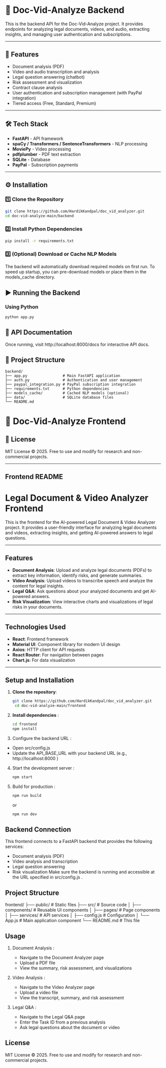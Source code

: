 # 📄 Doc-Vid-Analyze Backend

This is the backend API for the Doc-Vid-Analyze project. It provides endpoints for analyzing legal documents, videos, and audio, extracting insights, and managing user authentication and subscriptions.

---

## 🚀 Features

- Document analysis (PDF)
- Video and audio transcription and analysis
- Legal question answering (chatbot)
- Risk assessment and visualization
- Contract clause analysis
- User authentication and subscription management (with PayPal integration)
- Tiered access (Free, Standard, Premium)

---

## 🛠️ Tech Stack

- **FastAPI** - API framework
- **spaCy / Transformers / SentenceTransformers** - NLP processing
- **MoviePy** - Video processing
- **pdfplumber** - PDF text extraction
- **SQLite** - Database
- **PayPal** - Subscription payments

---

## ⚙️ Installation

### 1️⃣ Clone the Repository

```bash
git clone https://github.com/HardikKandpal/doc_vid_analyzer.git
cd doc-vid-analyze-main/backend
```

### 2️⃣ Install Python Dependencies

```bash
pip install -r requirements.txt
 ```

### 3️⃣ (Optional) Download or Cache NLP Models

The backend will automatically download required models on first run. To speed up startup, you can pre-download models or place them in the models_cache directory.

## ▶️ Running the Backend

### Using Python

```bash
python app.py
 ```

## 📑 API Documentation

Once running, visit http://localhost:8000/docs for interactive API docs.

## 📁 Project Structure

```plaintext
backend/
├── app.py                # Main FastAPI application
├── auth.py               # Authentication and user management
├── paypal_integration.py # PayPal subscription integration
├── requirements.txt      # Python dependencies
├── models_cache/         # Cached NLP models (optional)
├── data/                 # SQLite database files
└── README.md             
 ```

 # 📄 Doc-Vid-Analyze Frontend


## 📝 License
MIT License © 2025. Free to use and modify for research and non-commercial projects.



---

## Frontend README

# Legal Document & Video Analyzer Frontend

This is the frontend for the AI-powered Legal Document & Video Analyzer project. It provides a user-friendly interface for analyzing legal documents and videos, extracting insights, and getting AI-powered answers to legal questions.

---

## Features

- **Document Analysis**: Upload and analyze legal documents (PDFs) to extract key information, identify risks, and generate summaries.
- **Video Analysis**: Upload videos to transcribe speech and analyze the content for legal insights.
- **Legal Q&A**: Ask questions about your analyzed documents and get AI-powered answers.
- **Risk Visualization**: View interactive charts and visualizations of legal risks in your documents.

---

## Technologies Used

- **React**: Frontend framework
- **Material UI**: Component library for modern UI design
- **Axios**: HTTP client for API requests
- **React Router**: For navigation between pages
- **Chart.js**: For data visualization

---

## Setup and Installation

1. **Clone the repository**:
   ```bash
   git clone https://github.com/HardikKandpal/doc_vid_analyzer.git
    cd doc-vid-analyze-main/frontend
   ```

2. **Install dependencies** :

   ```bash
   cd frontend
   npm install
    ```
3.  Configure the backend URL :
   
   - Open src/config.js
   - Update the API_BASE_URL with your backend URL (e.g., http://localhost:8000 )
4. Start the development server :
   
   ```bash
   npm start
   ```
5. Build for production :
   
   ```bash
   npm run build
    ```
    or 
    ```bash
    npm run dev
    ```
## Backend Connection
This frontend connects to a FastAPI backend that provides the following services:

- Document analysis (PDF)
- Video analysis and transcription
- Legal question answering
- Risk visualization
Make sure the backend is running and accessible at the URL specified in src/config.js .

## Project Structure

frontend/
├── public/              # Static files
├── src/                 # Source code
│   ├── components/      # Reusable UI components
│   ├── pages/           # Page components
│   ├── services/        # API services
│   ├── config.js        # Configuration
│   └── App.js           # Main application component
└── README.md            # This file


## Usage
1. Document Analysis :
   
   - Navigate to the Document Analyzer page
   - Upload a PDF file
   - View the summary, risk assessment, and visualizations
2. Video Analysis :
   
   - Navigate to the Video Analyzer page
   - Upload a video file
   - View the transcript, summary, and risk assessment
3. Legal Q&A :
   
   - Navigate to the Legal Q&A page
   - Enter the Task ID from a previous analysis
   - Ask legal questions about the document or video
## License
MIT License © 2025. Free to use and modify for research and non-commercial projects.
